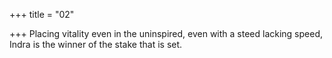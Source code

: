 +++
title = "02"

+++
Placing vitality even in the uninspired, even with a steed lacking speed, Indra is the winner of the stake that is set.